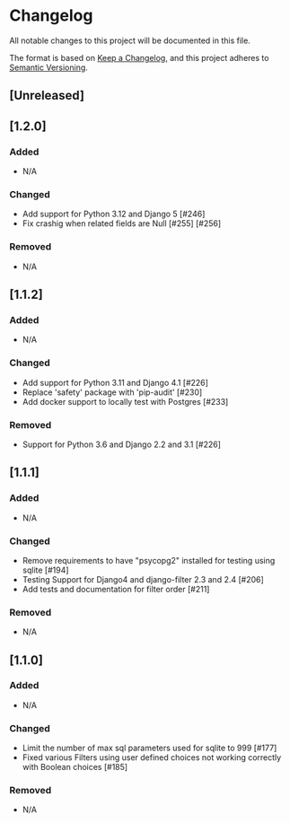 # Changelog
All notable changes to this project will be documented in this file.

The format is based on [Keep a Changelog](https://keepachangelog.com/en/1.0.0/),
and this project adheres to [Semantic Versioning](https://semver.org/spec/v2.0.0.html).

## [Unreleased]

## [1.2.0]
### Added
- N/A

### Changed
- Add support for Python 3.12 and Django 5 [#246]
- Fix crashig when related fields are Null [#255] [#256]

### Removed
- N/A


## [1.1.2]
### Added
- N/A

### Changed
- Add support for Python 3.11 and Django 4.1 [#226]
- Replace 'safety' package with 'pip-audit' [#230]
- Add docker support to locally test with Postgres [#233]

### Removed
- Support for Python 3.6 and Django 2.2 and 3.1 [#226]

## [1.1.1]
### Added
- N/A

### Changed
- Remove requirements to have "psycopg2" installed for testing using sqlite [#194]
- Testing Support for Django4 and django-filter 2.3 and 2.4 [#206]
- Add tests and documentation for filter order [#211]

### Removed
- N/A

## [1.1.0]
### Added
- N/A

### Changed
- Limit the number of max sql parameters used for sqlite to 999 [#177]
- Fixed various Filters using user defined choices not working correctly with Boolean choices [#185]

### Removed
- N/A
